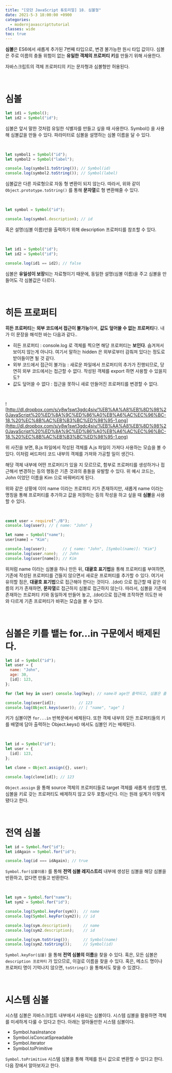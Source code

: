 ```yaml
---
title: "[모던 JavaScript 튜토리얼] 18. 심볼형"
date: 2021-5-3 18:00:00 +0900
categories:
  - modernjavascripttutorial
classes: wide
toc: true
---
```


**심볼**은 ES6에서 새롭게 추가된 7번째 타입으로, 변경 불가능한 원시 타입 값이다. 심볼은 주로 이름의 충돌 위험이 없는 **유일한 객체의 프로퍼티 키**를 만들기 위해 사용한다.

자바스크립트의 객체 프로퍼티의 키는 문자형과 심볼형만 허용된다.

<br>

# 심볼

```jsx
let id1 = Symbol();
let id2 = Symbol("id");
```

심볼은 앞서 말한 것처럼 유일한 식별자를 만들고 싶을 때 사용한다. Symbol() 을 사용해 심볼값을 만들 수 있다. 파라미터로 심볼을 설명하는 심볼 이름을 달 수 있다.

<br>

```jsx
let symbol1 = Symbol("id");
let symbol2 = Symbol("label");

console.log(symbol1.toString()); // Symbol(id)
console.log(symbol2.toString()); // Symbol(label)
```

심볼값은 다른 자료형으로 자동 형 변환이 되지 않는다. 따라서, 위와 같이 `Object.prototype.toString()` 를 통해 **문자열**로 형 변환해줄 수 있다.

<br>

```jsx
let symbol = Symbol("id");

console.log(symbol.description); // id
```

혹은 설명(심볼 이름)만을 출력하기 위해 description 프로퍼티를 참조할 수 있다.

<br>

```jsx
let id1 = Symbol("id");
let id2 = Symbol("id");

console.log(id1 == id2); // false
```

심볼은 **유일성이 보장**되는 자료형이기 때문에, 동일한 설명(심볼 이름)을 주고 심볼을 만들어도 각 심볼값은 다르다.

<br>

# 히든 프로퍼티

**히든 프로퍼티**는 **외부 코드에서 접근이 불가능**하며, **값도 덮어쓸 수 없는 프로퍼티**다. 내가 이 문장을 해석한 바는 다음과 같다..

- 히든 프로퍼티 : console.log 로 객체를 찍으면 해당 프로퍼티는 **보인다**. 숨겨져서 보이지 않는게 아니다. 여기서 말하는 hidden 은 외부로부터 감춰져 있다는 정도로 받아들이면 될 것 같다.
- 외부 코드에서 접근이 불가능 : 새로운 파일에서 프로퍼티의 추가가 진행되므로, 당연히 외부 코드에서는 접근할 수 없다. 작성된 객체를 export 하면 사용할 수 있을지도?
- 값도 덮어쓸 수 없다 : 접근을 못하니 새로 만들어진 프로퍼티를 변경할 수 없다.

<br>

![http://dl.dropbox.com/s/y8w1swt3gdc4siv/%EB%AA%A8%EB%8D%98%20JavaScript%20%ED%8A%9C%ED%86%A0%EB%A6%AC%EC%96%BC-18.%20%EC%8B%AC%EB%B3%BC%ED%98%95-1.png](http://dl.dropbox.com/s/y8w1swt3gdc4siv/%EB%AA%A8%EB%8D%98%20JavaScript%20%ED%8A%9C%ED%86%A0%EB%A6%AC%EC%96%BC-18.%20%EC%8B%AC%EB%B3%BC%ED%98%95-1.png)

위 사진을 보면, B.js 파일에서 작성된 객체를 A.js 파일이 가져다 사용하는 모습을 볼 수 있다. 이처럼 써드파티 코드 내부의 객체를 가져와 가공할 일이 생긴다.

해당 객체 내부에 어떤 프로퍼티가 있을 지 모르므로, 함부로 프로퍼티를 생성하거나 접근해서 변경하는 등의 행동은 기존 것과의 충돌을 유발할 수 있다. 위 예시 코드는, John 이었던 이름을 Kim 으로 바꿔버리게 된다.

위와 같은 상황에 이미 name 이라는 프로퍼티 키가 존재하지만, 새롭게 name 이라는 명칭을 통해 프로퍼티를 추가하고 값을 저장하는 등의 작성을 하고 싶을 때 **심볼**을 사용할 수 있다.

<br>

```jsx
const user = require("./B");
console.log(user); // { name: "John" }

let name = Symbol("name");
user[name] = "Kim";

console.log(user);       // { name: "John", [Symbol(name)]: "Kim"}
console.log(user.name);  // John
console.log(user[name]); // Kim
```

위처럼 name 이라는 심볼을 하나 만든 뒤, **대괄호 표기법**을 통해 프로퍼티를 부여하면, 기존에 작성된 프로퍼티를 건들지 않으면서 새로운 프로퍼티를 추가할 수 있다. 여기서 유의할 점은, **대괄호 표기법**으로 접근해야 한다는 것이다. .(dot) 으로 접근할 때 같은 이름의 키가 존재하면, **문자열**로 접근하지 심볼로 접근하지 않는다. 따라서, 심볼을 기존에 존재하는 프로퍼티 키와 동일하게 만들어 놓고, .(dot)으로 접근해 조작하면 의도한 바와 다르게 기존 프로퍼티가 바뀌는 모습을 볼 수 있다.

<br>

# 심볼은 키를 뱉는 for...in 구문에서 배제된다.

```jsx
let id = Symbol("id");
let user = {
  name: "John",
  age: 30,
  [id]: 123,
};

for (let key in user) console.log(key); // name과 age만 출력되고, 심볼은 출력되지 않습니다.

console.log(user[id]);          // 123
console.log(Object.keys(user)); // [ "name", "age" ]
```

키가 심볼이면 `for...in` 반복문에서 배제된다. 또한 객체 내부의 모든 프로퍼티들의 키를 배열에 담아 출력하는 Object.keys() 에서도 심볼인 키는 배제된다.

<br>

```jsx
let id = Symbol("id");
let user = {
  [id]: 123,
};

let clone = Object.assign({}, user);

console.log(clone[id]); // 123
```

`Object.assign` 을 통해 source 객체의 프로퍼티들로 target 객체를 새롭게 생성할 땐, 심볼을 키로 갖는 프로퍼티도 배제하지 않고 모두 포함시킨다. 이는 원래 설계가 이렇게 됐다고 한다.

<br>

# 전역 심볼

```jsx
let id = Symbol.for("id");
let idAgain = Symbol.for("id");

console.log(id === idAgain); // true
```

`Symbol.for(심볼이름)` 를 통해 **전역 심볼 레지스트리** 내부에 생성된 심볼을 해당 심볼을 반환하고, 없다면 만들고 반환한다. 

<br>

```jsx
let sym = Symbol.for("name");
let sym2 = Symbol.for("id");

console.log(Symbol.keyFor(sym));  // name
console.log(Symbol.keyFor(sym2)); // id

console.log(sym.description);     // name
console.log(sym2.description);    // id

console.log(sym.toString());      // Symbol(name)
console.log(sym2.toString());     // Symbol(id)
```

`Symbol.keyFor(심볼)` 을 통해 **전역 심볼의 이름**을 찾을 수 있다. 혹은, 모든 심볼은 `description 프로퍼티` 가 있으므로, 이걸로 이름을 찾을 수 있다. 혹은, 메소드 명이나 프로퍼티 명이 기억나지 않으면, `toString()` 을 통해서도 찾을 수 있겠다..

<br>

# 시스템 심볼

시스템 심볼은 자바스크립트 내부에서 사용되는 심볼이다. 시스템 심볼을 활용하면 객체를 미세하게 다룰 수 있다고 한다. 아래는 알아둘만한 시스템 심볼이다.

- Symbol.hasInstance
- Symbol.isConcatSpreadable
- Symbol.iterator
- Symbol.toPrimitive

`Symbol.toPrimitive` 시스템 심볼을 통해 객체를 원시 값으로 변환할 수 있다고 한다. 다음 장에서 알아보자고 한다.